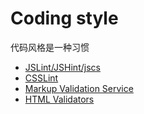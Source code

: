 # Coding style
代码风格是一种习惯

* [JSLint/JSHint/jscs](js.md)
* [CSSLint](CSSLint/CSSLint.md)
* [Markup Validation Service](MVS/MVS.md)
* [HTML Validators](HTML/HTML.md)